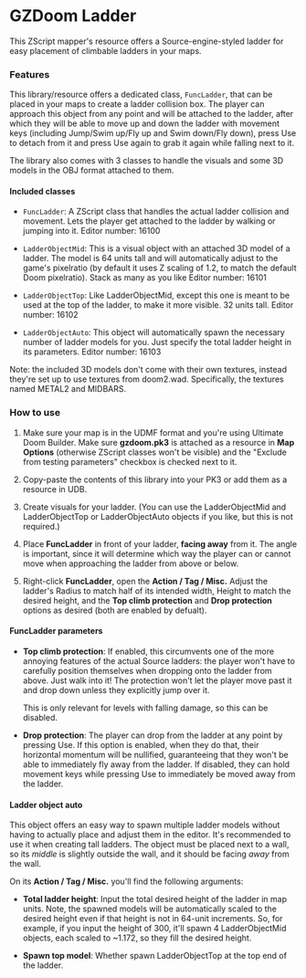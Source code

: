 # GZDoom Ladder

This ZScript mapper's resource offers a Source-engine-styled ladder for easy placement of climbable ladders in your maps.

### Features

This library/resource offers a dedicated class, `FuncLadder`, that can be placed in your maps to create a ladder collision box. The player can approach this object from any point and will be attached to the ladder, after which they will be able to move up and down the ladder with movement keys (including Jump/Swim up/Fly up and Swim down/Fly down), press Use to detach from it and press Use again to grab it again while falling next to it.

The library also comes with 3 classes to handle the visuals and some 3D models in the OBJ format attached to them.

#### Included classes

* `FuncLadder`: A ZScript class that handles the actual ladder collision and movement. Lets the player get attached to the ladder by walking or jumping into it.
  Editor number: 16100

* `LadderObjectMid`: This is a visual object with an attached 3D model of a ladder. The model is 64 units tall and will automatically adjust to the game's pixelratio (by default it uses Z scaling of 1.2, to match the default Doom pixelratio). Stack as many as you like
  Editor number: 16101

* `LadderObjectTop`: Like LadderObjectMid, except this one is meant to be used at the top of the ladder, to make it more visible. 32 units tall.
  Editor number: 16102

* `LadderObjectAuto`: This object will automatically spawn the necessary number of ladder models for you. Just specify the total ladder height in its parameters.
  Editor number: 16103

Note: the included 3D models don't come with their own textures, instead they're set up to use textures from doom2.wad. Specifically, the textures named METAL2 and MIDBARS.

### How to use

1. Make sure your map is in the UDMF format and you're using Ultimate Doom Builder. Make sure **gzdoom.pk3** is attached as a resource in **Map Options** (otherwise ZScript classes won't be visible) and the "Exclude from testing parameters" checkbox is checked next to it.

2. Copy-paste the contents of this library into your PK3 or add them as a resource in UDB.

3. Create visuals for your ladder. (You can use the LadderObjectMid and LadderObjectTop or LadderObjectAuto objects if you like, but this is not required.)

4. Place **FuncLadder** in front of your ladder, **facing away** from it. The angle is important, since it will determine which way the player can or cannot move when approaching the ladder from above or below.

5. Right-click **FuncLadder**, open the **Action / Tag / Misc.** Adjust the ladder's Radius to match half of its intended width, Height to match the desired height, and the **Top climb protection** and **Drop protection** options as desired (both are enabled by defualt).

#### FuncLadder parameters

* **Top climb protection**: If enabled, this circumvents one of the more annoying features of the actual Source ladders: the player won't have to carefully position themselves when dropping onto the ladder from above. Just walk into it! The protection won't let the player move past it and drop down unless they explicitly jump over it.
  
  This is only relevant for levels with falling damage, so this can be disabled.

* **Drop protection**: The player can drop from the ladder at any point by pressing Use. If this option is enabled, when they do that, their horizontal momentum will be nullified, guaranteeing that they won't be able to immediately fly away from the ladder. If disabled, they can hold movement keys while pressing Use to immediately be moved away from the ladder.

#### Ladder object auto

This object offers an easy way to spawn multiple ladder models without having to actually place and adjust them in the editor. It's recommended to use it when creating tall ladders. The object must be placed next to a wall, so its *middle* is slightly outside the wall, and it should be facing *away* from the wall.

On its **Action / Tag / Misc.** you'll find the following arguments:

* **Total ladder height**: Input the total desired height of the ladder in map units. Note, the spawned models will be automatically scaled to the desired height even if that height is not in 64-unit increments. So, for example, if you input the height of 300, it'll spawn 4 LadderObjectMid objects, each scaled to ~1.172, so they fill the desired height.

* **Spawn top model**: Whether spawn LadderObjectTop at the top end of the ladder.
